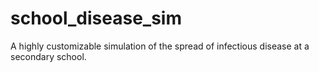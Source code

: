 # school_disease_sim
A highly customizable simulation of the spread of infectious disease at a secondary school.
